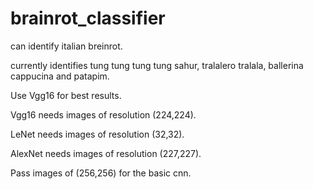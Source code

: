 # brainrot_classifier
can identify italian breinrot.

currently identifies tung tung tung tung sahur, tralalero tralala, ballerina cappucina and patapim. 

Use Vgg16 for best results. 

Vgg16 needs images of resolution (224,224).

LeNet needs images of resolution (32,32).

AlexNet needs images of resolution (227,227).

Pass images of (256,256) for the basic cnn. 


